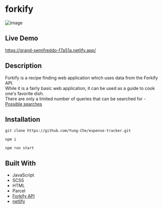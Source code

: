 # forkify
![image](https://github.com/Yung-Che/forkify/blob/master/src/img/forkify.gif)

## Live Demo
https://grand-semifreddo-f7a51a.netlify.app/

## Description
Forkify is a recipe finding web application which uses data from the Forkify API.  
While it is a fairly basic web application, it can be used as a guide to cook one's favorite dish.  
There are only a limited number of queries that can be searched for - [Possible searches](https://forkify-api.herokuapp.com/phrases.html) 

## Installation
```
git clone https://github.com/Yung-Che/expense-tracker.git
```
```
npm i
```
```
npm run start
```

## Built With
*   JavaScript
*   SCSS
*   HTML
*   Parcel
*   [Forkify API](https://forkify-api.herokuapp.com/v2)
*   [netlify](https://www.netlify.com/)

